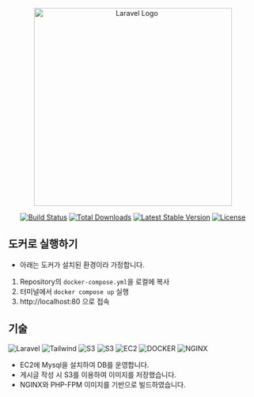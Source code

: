 <p align="center"><a href="https://laravel.com" target="_blank"><img src="https://raw.githubusercontent.com/laravel/art/master/logo-lockup/5%20SVG/2%20CMYK/1%20Full%20Color/laravel-logolockup-cmyk-red.svg" width="400" alt="Laravel Logo"></a></p>

<p align="center">
<a href="https://github.com/laravel/framework/actions"><img src="https://github.com/laravel/framework/workflows/tests/badge.svg" alt="Build Status"></a>
<a href="https://packagist.org/packages/laravel/framework"><img src="https://img.shields.io/packagist/dt/laravel/framework" alt="Total Downloads"></a>
<a href="https://packagist.org/packages/laravel/framework"><img src="https://img.shields.io/packagist/v/laravel/framework" alt="Latest Stable Version"></a>
<a href="https://packagist.org/packages/laravel/framework"><img src="https://img.shields.io/packagist/l/laravel/framework" alt="License"></a>
</p>

## 도커로 실행하기

- 아래는 도커가 설치된 환경이라 가정합니다.

1. Repository의 `docker-compose.yml`을 로컬에 복사
2. 터미널에서 `docker compose up` 실행 
3. http://localhost:80 으로 접속

## 기술
![Laravel](https://img.shields.io/badge/laravel-%23FF2D20.svg?style=for-the-badge&logo=laravel&logoColor=white)
![Tailwind](https://img.shields.io/badge/tailwind-06B6D4.svg?style=for-the-badge&logo=tailwindcss&logoColor=white)
![S3](https://img.shields.io/badge/amazon%20s3-569A31.svg?style=for-the-badge&logo=amazons3&logoColor=white)
![S3](https://img.shields.io/badge/mysql-4479A1.svg?style=for-the-badge&logo=mysql&logoColor=white)
![EC2](https://img.shields.io/badge/amazon%20ec2-ff9900.svg?style=for-the-badge&logo=amazonec2&logoColor=white)
![DOCKER](https://img.shields.io/badge/docker-2496ED.svg?style=for-the-badge&logo=docker&logoColor=white)
![NGINX](https://img.shields.io/badge/nginx-009639.svg?style=for-the-badge&logo=nginx&logoColor=white)

- EC2에 Mysql을 설치하여 DB를 운영합니다.
- 게시글 작성 시 S3를 이용하여 이미지를 저장했습니다.
- NGINX와 PHP-FPM 이미지를 기반으로 빌드하였습니다.
